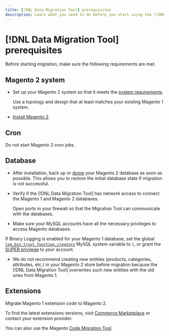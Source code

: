 ```yaml
---
title: [!DNL Data Migration Tool] prerequisites
description: Learn what you need to do before you start using the [!DNL Data Migration Tool] to transfer data between Magento 1 and Magento 2.
---
```


# [!DNL Data Migration Tool] prerequisites

Before starting migration, make sure the following requirements are met.

## Magento 2 system

*  Set up your Magento 2 system so that it meets the [system requirements](https://devdocs.magento.com/guides/v2.4/install-gde/system-requirements.html).

   Use a topology and design that at least matches your existing Magento 1 system.

*  [Install Magento 2](https://devdocs.magento.com/guides/v2.4/install-gde/bk-install-guide.html).

## Cron

Do not start Magento 2 cron jobs.

## Database

*  After installation, back up or [dump](https://dev.mysql.com/doc/refman/5.1/en/mysqldump.html) your Magento 2 database as soon as possible. This allows you to restore the initial database state if migration is not successful.

*  Verify if the [!DNL Data Migration Tool] has network access to connect the Magento 1 and Magento 2 databases.

   Open ports in your firewall so that the Migration Tool can communicate with the databases.

*  Make sure your MySQL accounts have all the necessary privileges to access Magento databases.

  If Binary Logging is enabled for your Magento 1 database, set the global [`log_bin_trust_function_creators`](https://dev.mysql.com/doc/refman/5.7/en/server-system-variables.html#sysvar_log_bin_trust_function_creators) MySQL system variable to `1`, or grant the [SUPER privilege](https://dev.mysql.com/doc/refman/5.7/en/privileges-provided.html#priv_super) to your account.

*  We do not recommend creating new entities (products, categories, attributes, etc.) in your Magento 2 store before migration because the [!DNL Data Migration Tool] overwrites such new entities with the old ones from Magento 1.

## Extensions

Migrate Magento 1 extension code to Magento 2.

To find the latest extensions versions, visit [Commerce Marketplace](https://marketplace.magento.com/) or contact your extension provider.

You can also use the Magento [Code Migration Tool](https://github.com/magento/code-migration/blob/develop/README.md).
